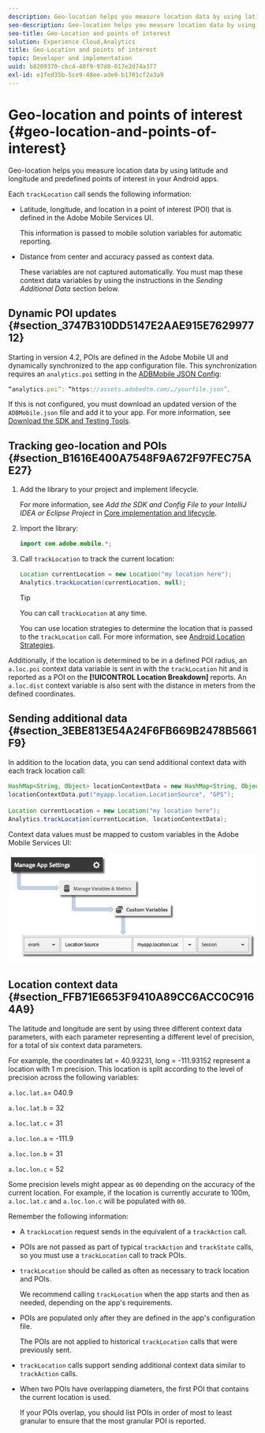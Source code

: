 ```yaml
---
description: Geo-location helps you measure location data by using latitude and longitude and predefined points of interest in your Android apps.
seo-description: Geo-location helps you measure location data by using latitude and longitude and predefined points of interest in your Android apps.
seo-title: Geo-Location and points of interest
solution: Experience Cloud,Analytics
title: Geo-Location and points of interest
topic: Developer and implementation
uuid: b8209370-cbc4-40f9-97d8-017e2d74a377
exl-id: e1fed35b-5ce9-48ee-ade0-b1701cf2a3a9
---
```

# Geo-location and points of interest {#geo-location-and-points-of-interest}

Geo-location helps you measure location data by using latitude and longitude and predefined points of interest in your Android apps.

Each `trackLocation` call sends the following information:

* Latitude, longitude, and location in a point of interest (POI) that is defined in the Adobe Mobile Services UI.

  This information is passed to mobile solution variables for automatic reporting. 

* Distance from center and accuracy passed as context data.

  These variables are not captured automatically. You must map these context data variables by using the instructions in the *Sending Additional Data* section below.

## Dynamic POI updates {#section_3747B310DD5147E2AAE915E762997712}

Starting in version 4.2, POIs are defined in the Adobe Mobile UI and dynamically synchronized to the app configuration file. This synchronization requires an `analytics.poi` setting in the [ADBMobile JSON Config](/help/android/configuration/json-config/json-config.md):

```js
“analytics.poi”: “https://assets.adobedtm.com/…/yourfile.json”,
```

If this is not configured, you must download an updated version of the `ADBMobile.json` file and add it to your app. For more information, see [Download the SDK and Testing Tools](/help/android/getting-started/requirements.md).

## Tracking geo-location and POIs {#section_B1616E400A7548F9A672F97FEC75AE27}

1. Add the library to your project and implement lifecycle.

   For more information, see *Add the SDK and Config File to your IntelliJ IDEA or Eclipse Project* in [Core implementation and lifecycle](/help/android/getting-started/dev-qs.md). 

1. Import the library: 

   ```java
   import com.adobe.mobile.*;
   ```

1. Call `trackLocation` to track the current location: 

   ```java
   Location currentLocation = new Location("my location here"); 
   Analytics.trackLocation(currentLocation, null);
   ```

   >[!TIP]
   >
   >You can call `trackLocation` at any time.

   You can use location strategies to determine the location that is passed to the `trackLocation` call. For more information, see [Android Location Strategies](https://developer.android.com/guide/topics/location/strategies.html).

Additionally, if the location is determined to be in a defined POI radius, an `a.loc.poi` context data variable is sent in with the `trackLocation` hit and is reported as a POI on the **[!UICONTROL Location Breakdown]** reports. An `a.loc.dist` context variable is also sent with the distance in meters from the defined coordinates.

## Sending additional data {#section_3EBE813E54A24F6FB669B2478B5661F9}

In addition to the location data, you can send additional context data with each track location call:

```java
HashMap<String, Object> locationContextData = new HashMap<String, Object>(); 
locationContextData.put("myapp.location.LocationSource", "GPS"); 
 
Location currentLocation = new Location("my location here"); 
Analytics.trackLocation(currentLocation, locationContextData);
```

Context data values must be mapped to custom variables in the Adobe Mobile Services UI: 

![](assets/map-location-context-data.png)

## Location context data {#section_FFB71E6653F9410A89CC6ACC0C9164A9}

The latitude and longitude are sent by using three different context data parameters, with each parameter representing a different level of precision, for a total of six context data parameters.

For example, the coordinates lat = 40.93231, long = -111.93152 represent a location with 1 m precision. This location is split according to the level of precision across the following variables:

`a.loc.lat.a`= 040.9

`a.loc.lat.b` = 32

`a.loc.lat.c` = 31

`a.loc.lon.a` = -111.9

`a.loc.lon.b` = 31

`a.loc.lon.c` = 52

Some precision levels might appear as `00` depending on the accuracy of the current location. For example, if the location is currently accurate to 100m, `a.loc.lat.c` and `a.loc.lon.c` will be populated with `00`.

Remember the following information:

* A `trackLocation` request sends in the equivalent of a `trackAction` call. 

* POIs are not passed as part of typical `trackAction` and `trackState` calls, so you must use a `trackLocation` call to track POIs. 

* `trackLocation` should be called as often as necessary to track location and POIs.

  We recommend calling `trackLocation` when the app starts and then as needed, depending on the app's requirements. 

* POIs are populated only after they are defined in the app's configuration file.

  The POIs are not applied to historical `trackLocation` calls that were previously sent. 
* `trackLocation` calls support sending additional context data similar to `trackAction` calls. 

* When two POIs have overlapping diameters, the first POI that contains the current location is used.

  If your POIs overlap, you should list POIs in order of most to least granular to ensure that the most granular POI is reported.
